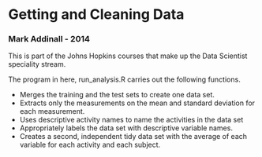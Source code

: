 Getting and Cleaning Data
==========================

### Mark Addinall - 2014

This is part of the Johns Hopkins courses that make up the Data Scientist speciality stream.

The program in here, run_analysis.R carries out the following functions.

- Merges the training and the test sets to create one data set.
- Extracts only the measurements on the mean and standard deviation for each measurement. 
- Uses descriptive activity names to name the activities in the data set
- Appropriately labels the data set with descriptive variable names. 
- Creates a second, independent tidy data set with the average of each variable for each activity and each subject. 
